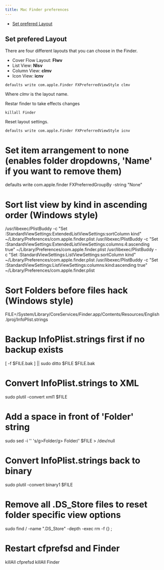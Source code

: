 ```yaml
---
title: Mac Finder preferences
---
```


* [Set prefered Layout](#set-prefered-layout)

## Set prefered Layout

There are four different layouts that you can choose in the Finder.

* Cover Flow Layout: **Flwv**
* List View: **Nlsv**
* Column View: **clmv**
* Icon View: **icnv**

```
defaults write com.apple.Finder FXPreferredViewStyle clmv
```
Where _clmv_ is the layout name.

Restar finder to take effects changes

```
killall Finder
```

Reset layout settings.
```
defaults write com.apple.Finder FXPreferredViewStyle icnv
```
 
 
# Set item arrangement to none (enables folder dropdowns, 'Name' if you want to remove them)
defaults write com.apple.finder FXPreferredGroupBy -string "None"
 
# Sort list view by kind in ascending order (Windows style)
/usr/libexec/PlistBuddy -c "Set :StandardViewSettings:ExtendedListViewSettings:sortColumn kind" ~/Library/Preferences/com.apple.finder.plist
/usr/libexec/PlistBuddy -c "Set :StandardViewSettings:ExtendedListViewSettings:columns:4:ascending true" ~/Library/Preferences/com.apple.finder.plist
/usr/libexec/PlistBuddy -c "Set :StandardViewSettings:ListViewSettings:sortColumn kind" ~/Library/Preferences/com.apple.finder.plist
/usr/libexec/PlistBuddy -c "Set :StandardViewSettings:ListViewSettings:columns:kind:ascending true" ~/Library/Preferences/com.apple.finder.plist
 
# Sort Folders before files hack (Windows style)
FILE=/System/Library/CoreServices/Finder.app/Contents/Resources/English.lproj/InfoPlist.strings
# Backup InfoPlist.strings first if no backup exists
[ -f $FILE.bak ] || sudo ditto $FILE $FILE.bak
# Convert InfoPlist.strings to XML
sudo plutil -convert xml1 $FILE
# Add a space in front of 'Folder' string
sudo sed -i '' 's/g\>Folder/g\> Folder/' $FILE > /dev/null
# Convert InfoPlist.strings back to binary
sudo plutil -convert binary1 $FILE
 
# Remove all .DS_Store files to reset folder specific view options
sudo find / -name ".DS_Store" -depth -exec rm -f {} \;
 
# Restart cfprefsd and Finder
killAll cfprefsd
killAll Finder
